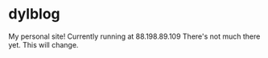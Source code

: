 # dylblog
My personal site!
Currently running at 88.198.89.109
There's not much there yet. This will change.
